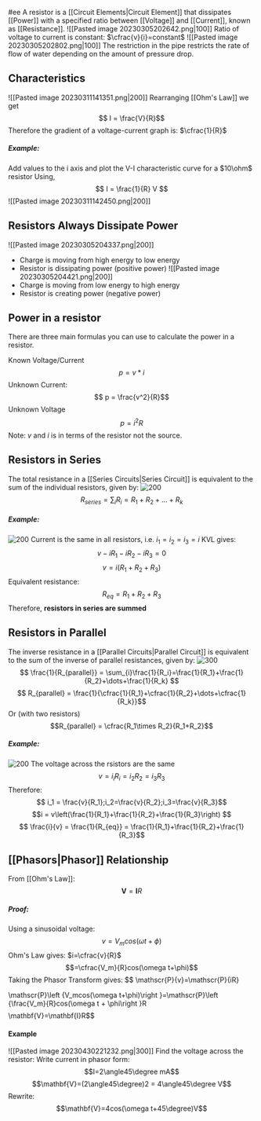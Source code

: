 #ee
A resistor is a [[Circuit Elements|Circuit Element]] that dissipates [[Power]] with a specified ratio between [[Voltage]] and [[Current]], known as [[Resistance]].
![[Pasted image 20230305202642.png|100]]
Ratio of voltage to current is constant: $\cfrac{v}{i}=constant$
![[Pasted image 20230305202802.png|100]]
The restriction in the pipe restricts the rate of flow of water depending on the amount of pressure drop.

## Characteristics
![[Pasted image 20230311141351.png|200]]
Rearranging [[Ohm's Law]] we get
$$ I = \frac{V}{R}$$
Therefore the gradient of a voltage-current graph is: $\cfrac{1}{R}$
##### Example:
Add values to the i axis and plot the V-I characteristic curve for a $10\ohm$ resistor
Using,
$$ I = \frac{1}{R} V $$
![[Pasted image 20230311142450.png|200]]


## Resistors Always Dissipate Power
![[Pasted image 20230305204337.png|200]]
- Charge is moving from high energy to low energy
- Resistor is dissipating power (positive power)
![[Pasted image 20230305204421.png|200]]
- Charge is moving from low energy to high energy
- Resistor is creating power (negative power)

## Power in a resistor
There are three main formulas you can use to calculate the power in a resistor.

Known Voltage/Current
$$p = v*i$$
Unknown Current:
$$ p = \frac{v^2}{R}$$
Unknown Voltage
$$ p = i^2R$$
Note: $v$ and $i$ is in terms of the resistor not the source.

## Resistors in Series
The total resistance in a [[Series Circuits|Series Circuit]] is equivalent to the sum of the individual resistors, given by:
![200](app://local/Users/ashasaunders/Downloads/ash's%20vault/Pasted%20image%2020230305154814.png?1677995294050)
$$ R_{series} = \sum_{i}R_i = R_1 + R_2 + \dots + R_k $$
##### Example:
![200](app://local/Users/ashasaunders/Downloads/ash's%20vault/Pasted%20image%2020230305151006.png?1677993006982)
Current is the same in all resistors, i.e. $i_1 = i_2 = i_3 = i$
KVL gives:
$$ v-iR_1 - iR_2 - iR_3 = 0 $$
$$ v = i(R_1 + R_2 + R_3)$$
Equivalent resistance: 
$$ R_{eq} = R_1 + R_2 + R_3 $$
Therefore, **resistors in series are summed**

## Resistors in Parallel
The inverse resistance in a [[Parallel Circuits|Parallel Circuit]] is equivalent to the sum of the inverse of parallel resistances, given by:
![300](app://local/Users/ashasaunders/Downloads/ash's%20vault/Pasted%20image%2020230305155209.png?1677995529523)
$$ \frac{1}{R_{parallel}} = \sum_{i}\frac{1}{R_i}=\frac{1}{R_1}+\frac{1}{R_2}+\dots+\frac{1}{R_k} $$
$$ R_{parallel} = \frac{1}{\cfrac{1}{R_1}+\cfrac{1}{R_2}+\dots+\cfrac{1}{R_k}}$$
Or (with two resistors)
$$R_{parallel} = \cfrac{R_1\times R_2}{R_1+R_2}$$


##### Example:
![200](app://local/Users/ashasaunders/Downloads/ash's%20vault/Pasted%20image%2020230305153438.png?1677994478594)
The voltage across the rsistors are the same
$$ v = i_iR_i=i_2R_2=i_3R_3 $$
Therefore:
$$ i_1 = \frac{v}{R_1};i_2=\frac{v}{R_2};i_3=\frac{v}{R_3}$$
$$i = v\left(\frac{1}{R_1}+\frac{1}{R_2}+\frac{1}{R_3}\right) $$
$$ \frac{i}{v} = \frac{1}{R_{eq}} = \frac{1}{R_1}+\frac{1}{R_2}+\frac{1}{R_3}$$
## [[Phasors|Phasor]] Relationship 
From [[Ohm's Law]]:
$$ \mathbf{V} = \mathbf{I}R$$
##### Proof:
Using a sinusoidal voltage:
$$v=V_mcos(\omega t+\phi)$$
Ohm's Law gives: $i=\cfrac{v}{R}$
$$=\cfrac{V_m}{R}cos(\omega t+\phi)$$
Taking the Phasor Transform gives:
$$
\mathscr{P}\{v\}=\mathscr{P}\{iR\}

$$
$$\mathscr{P}\left \{V_mcos(\omega t+\phi)\right \}=\mathscr{P}\left \{\frac{V_m}{R}cos(\omega t + \phi\right \}R$$
$$\mathbf{V}=\mathbf{I}R$$



#### Example
![[Pasted image 20230430221232.png|300]]
Find the voltage across the resistor:
Write current in phasor form:
$$I=2\angle45\degree mA$$
$$\mathbf{V}=(2\angle45\degree)2 = 4\angle45\degree V$$
Rewrite:
$$\mathbf{V}=4cos(\omega t+45\degree)V$$
